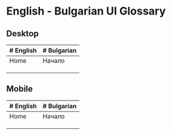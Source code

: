 ﻿# English - Bulgarian UI Glossary 
## Desktop

| # English | # Bulgarian |
| --------- | ----------- |
| Home      | Начало      |
|           |             |
|           |             |
|           |             |


## Mobile

| # English | # Bulgarian |
| --------- | ----------- |
| Home      | Начало      |
|           |             |
|           |             |
|           |             |



